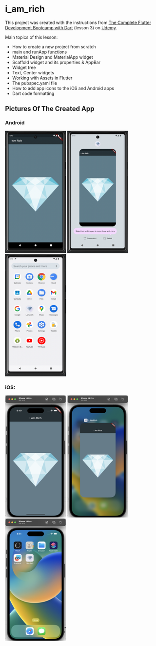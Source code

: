 # i_am_rich

This project was created with the instructions from 
[The Complete Flutter Development Bootcamp with Dart](https://www.udemy.com/course/flutter-bootcamp-with-dart/) (lesson 3)
on [Udemy](https://www.udemy.com).

Main topics of this lesson:
- How to create a new project from scratch
- main and runApp functions
- Material Design and MaterialApp widget
- Scaffold widget and its properties & AppBar
- Widget tree
- Text, Center widgets
- Working with Assets in Flutter
- The pubspec.yaml file
- How to add app icons to the iOS and Android apps
- Dart code formatting

## Pictures Of The Created App

### Android

<img src="https://github.com/BasakK6/i_am_rich/blob/master/readme_assets/android_app_ss.png?raw=true" alt="android app ss" width="200" height="400"/>
<img src="https://github.com/BasakK6/i_am_rich/blob/master/readme_assets/android_opened_apps_ss.png?raw=true" alt="android opened apps ss" width="200" height="400"/>
<img src="https://github.com/BasakK6/i_am_rich/blob/master/readme_assets/android_app_icon.png?raw=true" alt="android app icon ss" width="200" height="400"/>

### iOS:
<img src="https://github.com/BasakK6/i_am_rich/blob/master/readme_assets/ios_app_ss.png?raw=true" alt="ios app ss" width="200" height="400"/>
<img src="https://github.com/BasakK6/i_am_rich/blob/master/readme_assets/ios_opened_apps_ss.png?raw=true" alt="ios opened apps ss" width="200" height="400"/>
<img src="https://github.com/BasakK6/i_am_rich/blob/master/readme_assets/ios_app_icon_ss.png?raw=true" alt="ios app icon" width="200" height="400"/>

